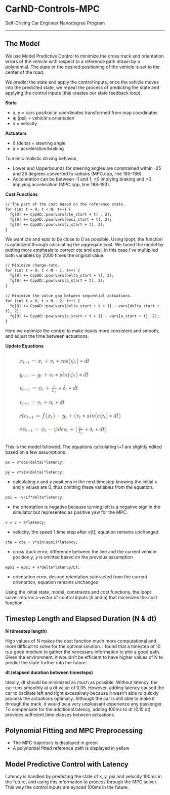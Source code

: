 # CarND-Controls-MPC
Self-Driving Car Engineer Nanodegree Program

---

## The Model

We use Model Predictive Control to minimize the cross track and orientation errors of the vehicle with respect to a reference path drawn by a polynomial.  The state or the desired positioning of the vehicle is set to the center of the road.  

We predict the state and apply the control inputs, once the vehicle moves into the predicted state, we repeat the process of predicting the state and applying the control inputs (this creates our state feedback loop).  

**State**

- x, y = cars position in coordinates transformed from map coordinates
- ψ (psi) = vehicle's orientation
- v = velocity

**Actuators**

- δ (delta) = steering angle
- a = acceleration/braking

To mimic realistic driving behavior,
- Lower and Upperbounds for steering angles are constrained within -25 and 25 degrees converted to radians (MPC.cpp, line 180-186).
- Acceleration can be between -1 and 1, <0 implying braking and >0 implying acceleration (MPC.cpp, line 188-193).

**Cost Functions**

    // The part of the cost based on the reference state.
    for (int t = 0; t < N; t++) {
      fg[0] += CppAD::pow(vars[cte_start + t] , 2);
      fg[0] += CppAD::pow(vars[epsi_start + t], 2);
      fg[0] += CppAD::pow(vars[v_start + t], 2);
    }

We want cte and epsi to be close to 0 as possible.  Using Ipopt, the function is optimized through calculating the aggregate cost.  We tuned the model by putting more emphasis to correct cte and epsi, in this case I've multiplied both variables by 2000 times the original value.  

    // Minimize change-rate.
    for (int t = 0; t < N - 1; t++) {
      fg[0] += CppAD::pow(vars[delta_start + t], 2);
      fg[0] += CppAD::pow(vars[a_start + t], 2);
    }

    // Minimize the value gap between sequential actuations.
    for (int t = 0; t < N - 2; t++) {
      fg[0] += CppAD::pow(vars[delta_start + t + 1] - vars[delta_start + t], 2);
      fg[0] += CppAD::pow(vars[a_start + t + 1] - vars[a_start + t], 2);
    }

Here we optimize the control to make inputs more consistent and smooth, and adjust the time between actuations.  

**Update Equations**

<img src="./equations.png">

This is the model followed.  The equations calculating t+1 are slightly edited based on a few assumptions:

`px = v*cos(delta)*latency;`

`py = v*sin(delta)*latency;`

- calculating x and y positions in the next timestep knowing the initial x and y values are 0, thus omitting these variables from the equation.

`psi = -v/Lf*delta*latency;`

- the orientation is negative because turning left is a negative sign in the simulator but represented as positive yaw for the MPC.

`v = v + a*latency;`

- velocity, the speed 1 time step after v[t], equation remains unchanged

`cte = cte + v*sin(epsi)*latency;`

- cross track error, difference between the line and the current vehicle position y, y is omitted based on the previous assumption

`epsi = epsi + v*delta*latency/Lf;`

- orientation error, desired orientation subtracted from the current orientation, equation remains unchanged

Using the initial state, model, constraints and cost functions, the Ipopt solver returns a vector of control inputs (δ and a) that minimizes the cost function.  

## Timestep Length and Elapsed Duration (N & dt)

**N (timestep length)**

High values of N makes the cost function much more computational and more difficult to solve for the optimal solution.  I found that a timestep of 10 is a good medium to gather the necessary information to plot a good path.  Given the environment, it wouldn't be efficient to have higher values of N to predict the state further into the future.  

**dt (elapsed duration between timesteps)**

Ideally, dt should be minimized as much as possible.  Without latency, the car runs smoothly at a dt value of 0.05.  However, adding latency caused the car to oscillate left and right excessively because it wasn't able to quickly process the actuations optimally.  Although the car is still able to make it through the track, it would be a very unpleasant experience any passenger.  To compensate for the additional latency, adding 100ms to dt (0.15 dt) provides sufficient time elapses between actuations.    

## Polynomial Fitting and MPC Preprocessing

- The MPC trajectory is displayed in green
- A polynomial fitted reference path is displayed in yellow

## Model Predictive Control with Latency

Latency is handled by predicting the state of x, y, psi and velocity 100ms in the future, and using this information to process through the MPC solver.  This way the control inputs are synced 100ms in the future.  
